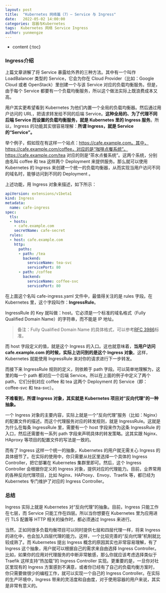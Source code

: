 ```yaml
---
layout: post
title:  "Kubernetes 网络篇（7）— Service 与 Ingress"
date:   2022-05-02 14:00:00
categories: 容器与Kubernetes
tags:  Kubernetes 网络 Service Ingress
author: yunmengze
---
```


* content
{:toc}

### Ingress介绍

上篇文章讲解了将 Service 暴露给外界的三种方法。其中有一个叫作 LoadBalancer 类型的 Service，它会为你在 Cloud Provider（比如：Google Cloud 或者 OpenStack）里创建一个与该 Service 对应的负载均衡服务。但是，由于每个 Service 都要有一个负载均衡服务，所以这个做法实际上既浪费成本又高。

用户其实更希望看到 Kubernetes 为他们内置一个全局的负载均衡器。然后通过用户访问的 URL，把请求转发给不同的后端 Service。**这种全局的、为了代理不同后端 Service 而设置的负载均衡服务，就是 Kubernetes 里的 Ingress 服务**。所以，Ingress 的功能其实很容易理解：**所谓 Ingress，就是 Service 的“Service”。**







举个例子，假如现在有这样一个站点：https://cafe.example.com。其中，https://cafe.example.com/coffee，对应的是“咖啡点餐系统”。https://cafe.example.com/tea 对应的则是“茶水点餐系统”。这两个系统，分别由名叫 coffee 和 tea 这样两个 Deployment 来提供服务。那么就可以使用 Kubernetes 的 Ingress 来创建一个统一的负载均衡器，从而实现当用户访问不同的域名时，能够访问到不同的 Deployment 。

上述功能，用 Ingress 对象来描述，如下所示：

```yaml
apiVersion: extensions/v1beta1
kind: Ingress
metadata:
  name: cafe-ingress
spec:
  tls:
  - hosts:
    - cafe.example.com
    secretName: cafe-secret
  rules:
  - host: cafe.example.com
    http:
      paths:
      - path: /tea
        backend:
          serviceName: tea-svc
          servicePort: 80
      - path: /coffee
        backend:
          serviceName: coffee-svc
          servicePort: 80
```

在上面这个名叫 cafe-ingress.yaml 文件中，最值得关注的是 rules 字段。在 Kubernetes 里，这个字段叫作：**IngressRule**。

IngressRule 的 Key 就叫做：host。它必须是一个标准的域名格式（Fully Qualified Domain Name）的字符串，而不能是 IP 地址。

> 备注：Fully Qualified Domain Name 的具体格式，可以参考[RFC 3986](https://datatracker.ietf.org/doc/html/rfc3986)标准。

而 host 字段定义的值，就是这个 Ingress 的入口。这也就意味着，**当用户访问 cafe.example.com 的时候，实际上访问到的是这个 Ingress 对象**。这样，Kubernetes 就能使用 IngressRule 来对你的请求进行下一步转发。

而接下来 IngressRule 规则的定义，则依赖于 path 字段。可以简单地理解为，这里的每一个 path 都对应一个后端 Service。所以在上面的例子中定义了两个 path，它们分别对应 coffee 和 tea 这两个 Deployment 的 Service（即：coffee-svc 和 tea-svc）。

**不难看到，所谓 Ingress 对象，其实就是 Kubernetes 项目对“反向代理”的一种抽象。**

一个 Ingress 对象的主要内容，实际上就是一个“反向代理”服务（比如：Nginx）的配置文件的描述。而这个代理服务对应的转发规则，就是 IngressRule。这就是为什么在每条 IngressRule 里，需要有一个 host 字段来作为这条 IngressRule 的入口，然后还需要有一系列 path 字段来声明具体的转发策略。这其实跟 Nginx、HAproxy 等项目的配置文件的写法是一致的。

而有了 Ingress 这样一个统一的抽象，Kubernetes 的用户就无需关心 Ingress 的具体细节了。在实际的使用中，你只需要从社区里选择一个具体的 Ingress Controller，把它部署在 Kubernetes 集群里即可。然后，这个 Ingress Controller 会根据你定义的 Ingress 对象，提供对应的代理能力。目前，业界常用的各种反向代理项目，比如 Nginx、HAProxy、Envoy、Traefik 等，都已经为 Kubernetes 专门维护了对应的 Ingress Controller。

### 总结
Ingress 实际上就是 Kubernetes 对“反向代理”的抽象。目前，Ingress 只能工作在七层，而 Service 只能工作在四层。所以当你想要在 Kubernetes 里为应用进行 TLS 配置等 HTTP 相关的操作时，都必须通过 Ingress 来进行。

当然，正如同很多负载均衡项目可以同时提供七层和四层代理一样，将来 Ingress 的进化中，也会加入四层代理的能力。这样，一个比较完善的“反向代理”机制就比较成熟了。而 Kubernetes 提出 Ingress 概念的原因其实也非常容易理解，有了 Ingress 这个抽象，用户就可以根据自己的需求来自由选择 Ingress Controller。比如，如果你的应用对代理服务的中断非常敏感，那么你就应该考虑选择类似于 Traefik 这样支持“热加载”的 Ingress Controller 实现。更重要的是，一旦你对社区里现有的 Ingress 方案感到不满意，或者你已经有了自己的负载均衡方案时，你只需要做很少的编程工作，就可以实现一个自己的 Ingress Controller。在实际的生产环境中，Ingress 带来的灵活度和自由度，对于使用容器的用户来说，其实是非常有意义的。